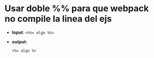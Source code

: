 # Usar doble %% para que webpack no compile la linea del ejs 
-  **Input**:
    `<%%= algo %%>`
- **output**:

    `<%= algo %>`

